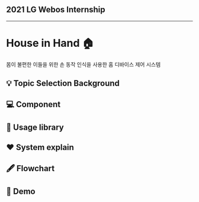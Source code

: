 ## 2021 LG Webos Internship ## 
---

# House in Hand 🏠 #
몸이 불편한 이들을 위한 손 동작 인식을 사용한 홈 디바이스 제어 시스템


## :bulb: Topic Selection Background




## :computer: Component

## 📁 Usage library

## ❤️ System explain

## 🖋 Flowchart

## 🧸 Demo
